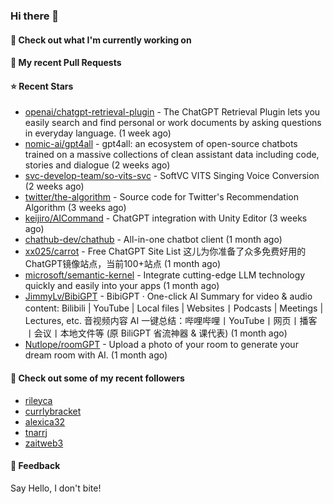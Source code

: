 ### Hi there 👋

#### 👷 Check out what I'm currently working on

#### 🔨 My recent Pull Requests


#### ⭐ Recent Stars

- [openai/chatgpt-retrieval-plugin](https://github.com/openai/chatgpt-retrieval-plugin) - The ChatGPT Retrieval Plugin lets you easily search and find personal or work documents by asking questions in everyday language. (1 week ago)
- [nomic-ai/gpt4all](https://github.com/nomic-ai/gpt4all) - gpt4all: an ecosystem of open-source chatbots trained on a massive collections of clean assistant data including code, stories and dialogue (2 weeks ago)
- [svc-develop-team/so-vits-svc](https://github.com/svc-develop-team/so-vits-svc) - SoftVC VITS Singing Voice Conversion (2 weeks ago)
- [twitter/the-algorithm](https://github.com/twitter/the-algorithm) - Source code for Twitter&#39;s Recommendation Algorithm (3 weeks ago)
- [keijiro/AICommand](https://github.com/keijiro/AICommand) - ChatGPT integration with Unity Editor (3 weeks ago)
- [chathub-dev/chathub](https://github.com/chathub-dev/chathub) - All-in-one chatbot client (1 month ago)
- [xx025/carrot](https://github.com/xx025/carrot) - Free ChatGPT Site List 这儿为你准备了众多免费好用的ChatGPT镜像站点，当前100&#43;站点 (1 month ago)
- [microsoft/semantic-kernel](https://github.com/microsoft/semantic-kernel) - Integrate cutting-edge LLM technology quickly and easily into your apps (1 month ago)
- [JimmyLv/BibiGPT](https://github.com/JimmyLv/BibiGPT) - BibiGPT · One-click AI Summary for video &amp;  audio content: Bilibili | YouTube | Local files | Websites丨Podcasts | Meetings | Lectures, etc. 音视频内容 AI 一键总结：哔哩哔哩丨YouTube丨网页丨播客丨会议丨本地文件等 (原 BiliGPT 省流神器 &amp; 课代表) (1 month ago)
- [Nutlope/roomGPT](https://github.com/Nutlope/roomGPT) - Upload a photo of your room to generate your dream room with AI. (1 month ago)

#### 👯 Check out some of my recent followers

- [rileyca](https://github.com/rileyca)
- [currlybracket](https://github.com/currlybracket)
- [alexica32](https://github.com/alexica32)
- [tnarrj](https://github.com/tnarrj)
- [zaitweb3](https://github.com/zaitweb3)

#### 💬 Feedback

Say Hello, I don't bite!